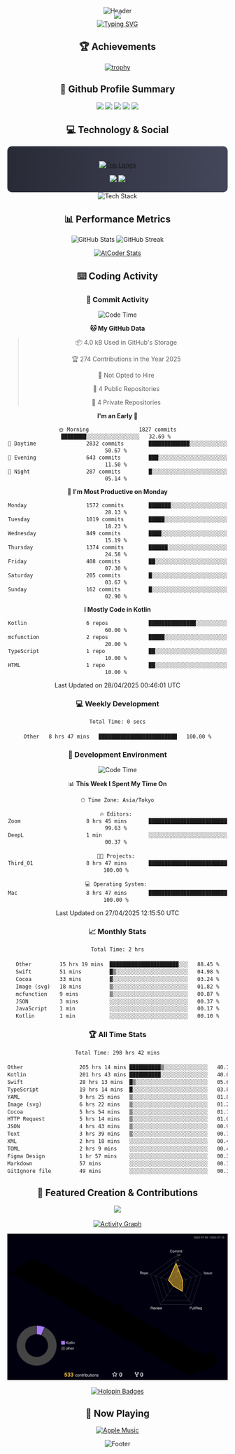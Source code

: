 <div align="center">
  
![Header](https://capsule-render.vercel.app/api?type=waving&color=gradient&customColorList=12&height=300&section=header&text=Welcome%20to%20Batapii's%20Universe&fontSize=50&animation=fadeIn&fontAlignY=40&desc=Android%20Developer%20|%20Kotlin%20LOVE%20)

<div style="margin-top: -20px;">
  <img src="https://readme-typing-svg.herokuapp.com/?lines=Crafting+Android+Experiences;Building+Tomorrow's+Apps+Today;Always+Learning,+Always+Growing&font=Fira%20Code&center=true&width=440&height=45&color=f75c7e&vCenter=true&size=22&pause=1000">
</div>

<a href="https://git.io/typing-svg">
  <img src="https://readme-typing-svg.demolab.com?font=Fira+Code&weight=600&size=28&duration=4000&pause=1000&center=true&vCenter=true&width=800&lines=Hey+there!+I'm+Batapii+%F0%9F%91%8B;Android+Developer+from+Japan+%F0%9F%87%AF%F0%9F%87%B5" alt="Typing SVG" />
</a>

## 🏆 Achievements

[![trophy](https://github-profile-trophy.vercel.app/?username=batapii&theme=onestar&no-frame=true&no-bg=true&column=8&rank=SECRET,SSS,SS,S,AAA,AA,A,B,C,?&margin-w=10&margin-h=10)](https://github.com/ryo-ma/github-profile-trophy)

## 🎯 Github Profile Summary

<div align="center">
  <img src="http://github-profile-summary-cards.vercel.app/api/cards/profile-details?username=batapii&theme=radical" />
  <img src="http://github-profile-summary-cards.vercel.app/api/cards/repos-per-language?username=batapii&theme=radical" />
  <img src="http://github-profile-summary-cards.vercel.app/api/cards/most-commit-language?username=batapii&theme=radical" />
  <img src="http://github-profile-summary-cards.vercel.app/api/cards/stats?username=batapii&theme=radical" />
  <img src="http://github-profile-summary-cards.vercel.app/api/cards/productive-time?username=batapii&theme=radical" />
</div>

## 💻 Technology & Social

<div align="center" style="background: linear-gradient(to right, #282A36, #44475A); padding: 20px; border-radius: 10px;">

[![Top Langs](https://github-readme-stats.vercel.app/api/top-langs/?username=batapii
)](https://github.com/anuraghazra/github-readme-stats)

<div style="margin-top: 15px">
<a href="https://github.com/batapii"><img src="https://img.shields.io/github/followers/batapii?style=for-the-badge&logo=github&label=Follow&color=ff6e96&labelColor=282A36"/></a>
<a href="https://twitter.com/batapii3939"><img src="https://img.shields.io/twitter/follow/batapii?style=for-the-badge&logo=twitter&color=1DA1F2&labelColor=282A36&label= Twitter"/></a>
</div>

</div>

<div align="center">
<img src="https://github-readme-tech-stack.vercel.app/api/cards?title=Tech+Stack&align=center&titleAlign=center&fontSize=20&lineHeight=10&lineCount=4&theme=github_dark&width=800&bg=%230D1117&badge=%23161B22&border=%2321262D&titleColor=%2358A6FF&line1=kotlin%2Ckotlin%2C0095D5%3Bandroid%2Candroid%2C00ff00%3Bjetpackcompose%2Cjetpack%2C4285F4%3B&line2=swift%2Cswift%2CFA7343%3Bfirebase%2Cfirebase%2CFFCA28%3Bgithub%2Cgithub%2C181717%3B&line3=typescript%2Ctypescript%2C3178C6%3Bgraphql%2Cgraphql%2CE10098%3Bsupabase%2Csupabase%2C3FCF8E%3B&line4=gradle%2Cgradle%2C02303A%3Bgitkraken%2Cgitkraken%2C179287%3Bpostman%2Cpostman%2CFF6C37%3B" alt="Tech Stack" />
</div>



## 📊 Performance Metrics

<div align="center">

![GitHub Stats](https://github-readme-stats.vercel.app/api?username=batapii&show_icons=true&theme=radical&hide_border=true&bg_color=0D1117)
![GitHub Streak](https://github-readme-streak-stats.herokuapp.com/?user=batapii&theme=radical&hide_border=true&background=0D1117)

[![AtCoder Stats](https://atcoder-readme-stats.vercel.app/stats/batapii3939?theme=dark&show_history=5&width=495)](https://github.com/iwbc-mzk/atcoder-readme-stats)

</div>

## ⌨️ Coding Activity

### 🌟 Commit Activity
<!--START_SECTION:commit-stats-->
![Code Time](http://img.shields.io/badge/Code%20Time-505%20hrs%2011%20mins-blue)

**🐱 My GitHub Data** 

> 📦 4.0 kB Used in GitHub's Storage 
 > 
> 🏆 274 Contributions in the Year 2025
 > 
> 🚫 Not Opted to Hire
 > 
> 📜 4 Public Repositories 
 > 
> 🔑 4 Private Repositories 
 > 
**I'm an Early 🐤** 

```text
🌞 Morning                1827 commits        ████████░░░░░░░░░░░░░░░░░   32.69 % 
🌆 Daytime                2832 commits        █████████████░░░░░░░░░░░░   50.67 % 
🌃 Evening                643 commits         ███░░░░░░░░░░░░░░░░░░░░░░   11.50 % 
🌙 Night                  287 commits         █░░░░░░░░░░░░░░░░░░░░░░░░   05.14 % 
```
📅 **I'm Most Productive on Monday** 

```text
Monday                   1572 commits        ███████░░░░░░░░░░░░░░░░░░   28.13 % 
Tuesday                  1019 commits        █████░░░░░░░░░░░░░░░░░░░░   18.23 % 
Wednesday                849 commits         ████░░░░░░░░░░░░░░░░░░░░░   15.19 % 
Thursday                 1374 commits        ██████░░░░░░░░░░░░░░░░░░░   24.58 % 
Friday                   408 commits         ██░░░░░░░░░░░░░░░░░░░░░░░   07.30 % 
Saturday                 205 commits         █░░░░░░░░░░░░░░░░░░░░░░░░   03.67 % 
Sunday                   162 commits         █░░░░░░░░░░░░░░░░░░░░░░░░   02.90 % 
```


**I Mostly Code in Kotlin** 

```text
Kotlin                   6 repos             ███████████████░░░░░░░░░░   60.00 % 
mcfunction               2 repos             █████░░░░░░░░░░░░░░░░░░░░   20.00 % 
TypeScript               1 repo              ██░░░░░░░░░░░░░░░░░░░░░░░   10.00 % 
HTML                     1 repo              ██░░░░░░░░░░░░░░░░░░░░░░░   10.00 % 
```




 Last Updated on 28/04/2025 00:46:01 UTC
<!--END_SECTION:commit-stats-->

### 💻 Weekly Development
<!--START_SECTION:wakatime-->

```txt
Total Time: 0 secs

Other   8 hrs 47 mins   █████████████████████████   100.00 %
```

<!--END_SECTION:wakatime-->

### 🔨 Development Environment
<!--START_SECTION:dev-stats-->
![Code Time](http://img.shields.io/badge/Code%20Time-505%20hrs%2011%20mins-blue)

📊 **This Week I Spent My Time On** 

```text
🕑︎ Time Zone: Asia/Tokyo

🔥 Editors: 
Zoom                     8 hrs 45 mins       █████████████████████████   99.63 % 
DeepL                    1 min               ░░░░░░░░░░░░░░░░░░░░░░░░░   00.37 % 

🐱‍💻 Projects: 
Third_01                 8 hrs 47 mins       █████████████████████████   100.00 % 

💻 Operating System: 
Mac                      8 hrs 47 mins       █████████████████████████   100.00 % 
```


 Last Updated on 27/04/2025 12:15:50 UTC
<!--END_SECTION:dev-stats-->

### 📈 Monthly Stats
<!--START_SECTION:wakamonth-->

```txt
Total Time: 2 hrs

Other         15 hrs 19 mins  ██████████████████████░░░   88.45 %
Swift         51 mins         █▒░░░░░░░░░░░░░░░░░░░░░░░   04.98 %
Cocoa         33 mins         ▓░░░░░░░░░░░░░░░░░░░░░░░░   03.24 %
Image (svg)   18 mins         ▒░░░░░░░░░░░░░░░░░░░░░░░░   01.82 %
mcfunction    9 mins          ▒░░░░░░░░░░░░░░░░░░░░░░░░   00.87 %
JSON          3 mins          ░░░░░░░░░░░░░░░░░░░░░░░░░   00.37 %
JavaScript    1 min           ░░░░░░░░░░░░░░░░░░░░░░░░░   00.17 %
Kotlin        1 min           ░░░░░░░░░░░░░░░░░░░░░░░░░   00.10 %
```

<!--END_SECTION:wakamonth-->

### 🏆 All Time Stats
<!--START_SECTION:wakaalltime-->

```txt
Total Time: 298 hrs 42 mins

Other                  205 hrs 14 mins ██████████▒░░░░░░░░░░░░░░   40.73 %
Kotlin                 201 hrs 43 mins ██████████░░░░░░░░░░░░░░░   40.03 %
Swift                  28 hrs 13 mins  █▒░░░░░░░░░░░░░░░░░░░░░░░   05.60 %
TypeScript             19 hrs 14 mins  █░░░░░░░░░░░░░░░░░░░░░░░░   03.82 %
YAML                   9 hrs 25 mins   ▒░░░░░░░░░░░░░░░░░░░░░░░░   01.87 %
Image (svg)            6 hrs 22 mins   ▒░░░░░░░░░░░░░░░░░░░░░░░░   01.26 %
Cocoa                  5 hrs 54 mins   ▒░░░░░░░░░░░░░░░░░░░░░░░░   01.17 %
HTTP Request           5 hrs 14 mins   ▒░░░░░░░░░░░░░░░░░░░░░░░░   01.04 %
JSON                   4 hrs 43 mins   ▒░░░░░░░░░░░░░░░░░░░░░░░░   00.94 %
Text                   3 hrs 39 mins   ▒░░░░░░░░░░░░░░░░░░░░░░░░   00.72 %
XML                    2 hrs 18 mins   ░░░░░░░░░░░░░░░░░░░░░░░░░   00.46 %
TOML                   2 hrs 9 mins    ░░░░░░░░░░░░░░░░░░░░░░░░░   00.43 %
Figma Design           1 hr 57 mins    ░░░░░░░░░░░░░░░░░░░░░░░░░   00.39 %
Markdown               57 mins         ░░░░░░░░░░░░░░░░░░░░░░░░░   00.19 %
GitIgnore file         49 mins         ░░░░░░░░░░░░░░░░░░░░░░░░░   00.17 %
```

<!--END_SECTION:wakaalltime-->


## 🌟 Featured Creation & Contributions

<div align="center">
  <a href="https://github.com/batapii/ToDoSNS">
    <img src="https://github-readme-stats.vercel.app/api/pin/?username=batapii&repo=ToDoSNS&theme=radical&hide_border=true&bg_color=0D1117" />
  </a>

[![Activity Graph](https://github-readme-activity-graph.vercel.app/graph?username=batapii&custom_title=Contribution%20Graph&hide_border=true&theme=radical&bg_color=0D1117)](https://github.com/ashutosh00710/github-readme-activity-graph)

![3D Contrib](./profile-3d-contrib/profile-night-rainbow.svg)

[![Holopin Badges](https://holopin.me/batapii)](https://holopin.io/@batapii)

</div>

## 🎵 Now Playing

<div align="center">
  
[![Apple Music](https://music-profile.rayriffy.com/theme/dark.svg?uid=001005.6598667d2ffd4a10a4f429edd0ba24c4.1156)](https://github.com/rayriffy/apple-music-github-profile)

</div>

![Footer](https://capsule-render.vercel.app/api?type=waving&color=gradient&customColorList=12&height=100&section=footer)

</div>
